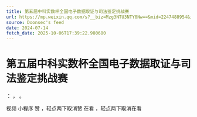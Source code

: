 ```yaml
---
title: 第五届中科实数杯全国电子数据取证与司法鉴定挑战赛
url: https://mp.weixin.qq.com/s?__biz=Mzg3NTU3NTY0Nw==&mid=2247488954&idx=1&sn=2152e010c5e72a001f256dec90722b58
source: Doonsec's feed
date: 2024-07-14
fetch_date: 2025-10-06T17:39:22.980680
---
```


# 第五届中科实数杯全国电子数据取证与司法鉴定挑战赛

：
，
。

视频
小程序
赞
，轻点两下取消赞
在看
，轻点两下取消在看